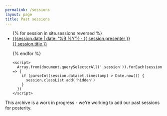 ```yaml
---
permalink: /sessions
layout: page
title: Past sessions
---
```


<ul class="session-list">
  {% for session in site.sessions reversed %}
    <li class="session" data-timestamp="{{ session.date | date: '%s%L'}}">
      <a href="{{ session.url }}">
        <div>
        {{session.date | date: '%B %Y'}} &middot; {{ session.presenter }}</div>
        <div class="title">{{ session.title }}</div>
      </a>
    </li>

{% endfor %}

    <script>
      Array.from(document.querySelectorAll('.session')).forEach(session => {
        if (parseInt(session.dataset.timestamp) > Date.now()) {
          session.classList.add('hidden')
        }
      })
    </script>

</ul>
<p>This archive is a work in progress - we're working to add our past sessions for posterity.</p>
